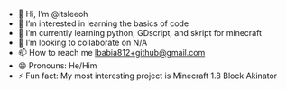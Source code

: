 - 👋 Hi, I’m @itsleeoh
- 👀 I’m interested in learning the basics of code
- 🌱 I’m currently learning python, GDscript, and skript for minecraft
- 💞️ I’m looking to collaborate on N/A
- 📫 How to reach me lbabia812+github@gmail.com
- 😄 Pronouns: He/Him
- ⚡ Fun fact: My most interesting project is Minecraft 1.8 Block Akinator

<!---
itsleeoh/itsleeoh is a ✨ special ✨ repository because its `README.md` (this file) appears on your GitHub profile.
You can click the Preview link to take a look at your changes.
--->
